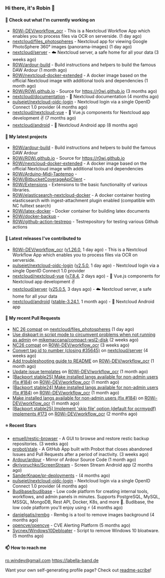 ### Hi there, it's Robin 👋

#### 👷 Check out what I'm currently working on

- [R0Wi-DEV/workflow_ocr](https://github.com/R0Wi-DEV/workflow_ocr) - This is a Nextcloud Workflow App which enables you to process files via OCR on serverside. (1 day ago)
- [nextcloud/files_photospheres](https://github.com/nextcloud/files_photospheres) - Nextcloud app for viewing Google PhotoSphere 360° images (panorama-images) (1 day ago)
- [nextcloud/server](https://github.com/nextcloud/server) - ☁️ Nextcloud server, a safe home for all your data (3 weeks ago)
- [R0Wi/ardour-build](https://github.com/R0Wi/ardour-build) - Build instructions and helpers to build the famous DAW Ardour (1 month ago)
- [R0Wi/nextcloud-docker-extended](https://github.com/R0Wi/nextcloud-docker-extended) - A docker image based on the official Nextcloud image with additional tools and dependencies (1 month ago)
- [R0Wi/R0Wi.github.io](https://github.com/R0Wi/R0Wi.github.io) - Source for https://r0wi.github.io (3 months ago)
- [nextcloud/documentation](https://github.com/nextcloud/documentation) - 📘 Nextcloud documentation (4 months ago)
- [pulsejet/nextcloud-oidc-login](https://github.com/pulsejet/nextcloud-oidc-login) - Nextcloud login via a single OpenID Connect 1.0 provider (4 months ago)
- [nextcloud/nextcloud-vue](https://github.com/nextcloud/nextcloud-vue) - 🍱 Vue.js components for Nextcloud app development  ✌ (7 months ago)
- [nextcloud/android](https://github.com/nextcloud/android) - 📱 Nextcloud Android app (8 months ago)

#### 🌱 My latest projects

- [R0Wi/ardour-build](https://github.com/R0Wi/ardour-build) - Build instructions and helpers to build the famous DAW Ardour
- [R0Wi/R0Wi.github.io](https://github.com/R0Wi/R0Wi.github.io) - Source for https://r0wi.github.io
- [R0Wi/nextcloud-docker-extended](https://github.com/R0Wi/nextcloud-docker-extended) - A docker image based on the official Nextcloud image with additional tools and dependencies
- [R0Wi/Arduino-Midi-Taptempo](https://github.com/R0Wi/Arduino-Midi-Taptempo) - 
- [R0Wi/BitbucketCoverageApiClient](https://github.com/R0Wi/BitbucketCoverageApiClient) - 
- [R0Wi/Extensions](https://github.com/R0Wi/Extensions) - Extensions to the basic functionality of various libraries.
- [R0Wi/elasticsearch-nextcloud-docker](https://github.com/R0Wi/elasticsearch-nextcloud-docker) - A docker container hosting elasticsearch with ingest-attachment plugin enabled (compatible with NC fulltext search)
- [R0Wi/latex-docker](https://github.com/R0Wi/latex-docker) - Docker container for building latex documents
- [R0Wi/docker-backup](https://github.com/R0Wi/docker-backup) - 
- [R0Wi/github-action-testrepo](https://github.com/R0Wi/github-action-testrepo) - Testrepository for testing various Github actions

#### 🔭 Latest releases I've contributed to

- [R0Wi-DEV/workflow_ocr](https://github.com/R0Wi-DEV/workflow_ocr) ([v1.26.0](https://github.com/R0Wi-DEV/workflow_ocr/releases/tag/v1.26.0), 1 day ago) - This is a Nextcloud Workflow App which enables you to process files via OCR on serverside.
- [pulsejet/nextcloud-oidc-login](https://github.com/pulsejet/nextcloud-oidc-login) ([v2.5.0](https://github.com/pulsejet/nextcloud-oidc-login/releases/tag/v2.5.0), 1 day ago) - Nextcloud login via a single OpenID Connect 1.0 provider
- [nextcloud/nextcloud-vue](https://github.com/nextcloud/nextcloud-vue) ([v7.8.4](https://github.com/nextcloud/nextcloud-vue/releases/tag/v7.8.4), 2 days ago) - 🍱 Vue.js components for Nextcloud app development  ✌
- [nextcloud/server](https://github.com/nextcloud/server) ([v25.0.5](https://github.com/nextcloud/server/releases/tag/v25.0.5), 3 days ago) - ☁️ Nextcloud server, a safe home for all your data
- [nextcloud/android](https://github.com/nextcloud/android) ([stable-3.24.1](https://github.com/nextcloud/android/releases/tag/stable-3.24.1), 1 month ago) - 📱 Nextcloud Android app

#### 🔨 My recent Pull Requests

- [NC 26 compat](https://github.com/nextcloud/files_photospheres/pull/107) on [nextcloud/files_photospheres](https://github.com/nextcloud/files_photospheres) (1 day ago)
- [Use diskpart in script mode to circumvent problems when not running as admin](https://github.com/mikemaccana/compact-wsl2-disk/pull/12) on [mikemaccana/compact-wsl2-disk](https://github.com/mikemaccana/compact-wsl2-disk) (2 weeks ago)
- [NC26 compat](https://github.com/R0Wi-DEV/workflow_ocr/pull/192) on [R0Wi-DEV/workflow_ocr](https://github.com/R0Wi-DEV/workflow_ocr) (3 weeks ago)
- [Convert tag id to number (closing #35645)](https://github.com/nextcloud/server/pull/36866) on [nextcloud/server](https://github.com/nextcloud/server) (4 weeks ago)
- [Add troubleshooting guide to README](https://github.com/R0Wi-DEV/workflow_ocr/pull/190) on [R0Wi-DEV/workflow_ocr](https://github.com/R0Wi-DEV/workflow_ocr) (1 month ago)
- [Update issue templates](https://github.com/R0Wi-DEV/workflow_ocr/pull/189) on [R0Wi-DEV/workflow_ocr](https://github.com/R0Wi-DEV/workflow_ocr) (1 month ago)
- [[Backport stable25] Make installed langs available for non-admin users (fix #184)](https://github.com/R0Wi-DEV/workflow_ocr/pull/188) on [R0Wi-DEV/workflow_ocr](https://github.com/R0Wi-DEV/workflow_ocr) (1 month ago)
- [[Backport stable24] Make installed langs available for non-admin users (fix #184)](https://github.com/R0Wi-DEV/workflow_ocr/pull/187) on [R0Wi-DEV/workflow_ocr](https://github.com/R0Wi-DEV/workflow_ocr) (1 month ago)
- [Make installed langs available for non-admin users (fix #184)](https://github.com/R0Wi-DEV/workflow_ocr/pull/186) on [R0Wi-DEV/workflow_ocr](https://github.com/R0Wi-DEV/workflow_ocr) (1 month ago)
- [[Backport stable25] Implement &#39;skip file&#39; option (default for ocrmypdf) implements #173](https://github.com/R0Wi-DEV/workflow_ocr/pull/178) on [R0Wi-DEV/workflow_ocr](https://github.com/R0Wi-DEV/workflow_ocr) (2 months ago)

#### ⭐ Recent Stars

- [emuell/restic-browser](https://github.com/emuell/restic-browser) - A GUI to browse and restore restic backup repositories. (3 weeks ago)
- [probot/stale](https://github.com/probot/stale) - A GitHub App built with Probot that closes abandoned Issues and Pull Requests after a period of inactivity. (3 weeks ago)
- [Ardour/ardour](https://github.com/Ardour/ardour) - Mirror of Ardour Source Code (1 month ago)
- [dkrivoruchko/ScreenStream](https://github.com/dkrivoruchko/ScreenStream) - Screen Stream Android app (2 months ago)
- [SanderKnape/pr-deployments](https://github.com/SanderKnape/pr-deployments) -  (4 months ago)
- [pulsejet/nextcloud-oidc-login](https://github.com/pulsejet/nextcloud-oidc-login) - Nextcloud login via a single OpenID Connect 1.0 provider (4 months ago)
- [Budibase/budibase](https://github.com/Budibase/budibase) - Low code platform for creating internal tools, workflows, and admin panels in minutes. Supports PostgreSQL, MySQL, MSSQL, MongoDB, Rest API, Docker, K8s, and more 🚀. Budibase, the low code platform you&#39;ll enjoy using ⚡   (4 months ago)
- [danielgatis/rembg](https://github.com/danielgatis/rembg) - Rembg is a tool to remove images background (4 months ago)
- [opencve/opencve](https://github.com/opencve/opencve) - CVE Alerting Platform (5 months ago)
- [Sycnex/Windows10Debloater](https://github.com/Sycnex/Windows10Debloater) - Script to remove Windows 10 bloatware. (5 months ago)

#### 📫 How to reach me
[ro.windey@gmail.com](mailto:ro.windey@gmailcom)
https://labella-band.de

Want your own self-generating profile page? Check out [readme-scribe](https://github.com/muesli/readme-scribe)!